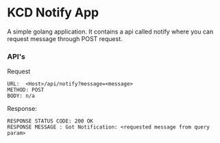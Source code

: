 # KCD Notify App

A simple golang application. It contains a api called notify where you can request message through POST request.

### API's

Request

```
URL:  <Host>/api/notify?message=<message>
METHOD: POST
BODY: n/a
```

Response:

````
RESPONSE STATUS CODE: 200 OK
RESPONSE MESSAGE : Got Notification: <requested message from query param>
````
